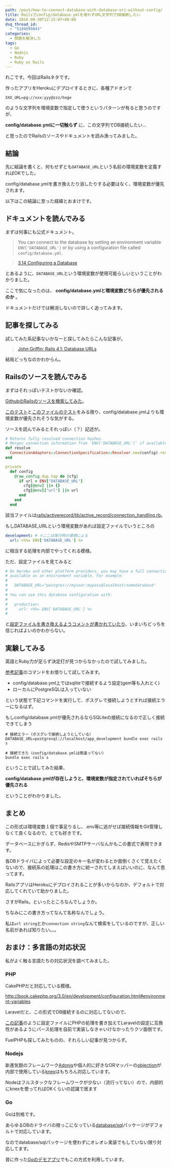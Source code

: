 ```yaml
---
path: /post/how-to-connect-database-with-database-uri-without-config/
title: Railsでconfig/database.ymlを使わずURL文字列でDB接続したい
date: 2016-09-30T12:15:07+00:00
dsq_thread_id:
  - "5184699843"
categories:
  - 問題を解決した
tags:
  - Go
  - Nodejs
  - Ruby
  - Ruby on Rails
---
```

れこです。今回はRailsネタです。
  
作ったアプリをHerokuにデプロイするときに、各種アドオンで

```
XXX_URL=pg://xxx:yyy@zzz/hoge
```

のような文字列を環境変数で指定して使うというパターンが有ると思うのですが、
  
**config/database.ymlに一切触らず** に、この文字列でDB接続したい&#8230;

と思ったのでRailsのソースやドキュメントを読み漁ってみました。

<!--more-->

結論
----------------------------------------

先に結論を書くと、何もせずとも`DATABASE_URL`という名前の環境変数を定義すればOKでした。
  
config/database.ymlを書き換えたり消したりする必要はなく、環境変数が優先されます。

以下はこの結論に至った経緯とおまけです。

ドキュメントを読んでみる
----------------------------------------

まずは何事にも公式ドキュメント。

> You can connect to the database by setting an environment variable `ENV['DATABASE_URL']` or by using a configuration file called `config/database.yml`.
    
> [3.14 Configuring a Database](http://edgeguides.rubyonrails.org/configuring.html#configuring-a-database)

とあるように、`DATABASE_URL`という環境変数が使用可能らしいということがわかりました。
  
ここで気になったのは、 **config/database.ymlと環境変数どちらが優先されるのか** 。
  
ドキュメントだけでは解消しないので詳しく追ってみます。

記事を探してみる
----------------------------------------

試してみた系記事ないかなーと探してみたらこんな記事が。

> [John Griffin: Rails 4.1: Database URLs](http://www.johng.co.uk/2014/04/29/rails-41-database-urls/)

結局どっちなのかわからん。

Railsのソースを読んでみる
----------------------------------------

まずはそれっぽいテストがないか確認。
  
[GithubのRailsのソースを検索してみた](https://github.com/rails/rails/search?utf8=%E2%9C%93&q=DATABASE_URL)。

[このテスト](https://github.com/rails/rails/blob/b326e82dc012d81e9698cb1f402502af1788c1e9/railties/test/application/initializers/frameworks_test.rb#L251)と[このファイルのテスト](https://github.com/rails/rails/blob/3fc0bbf008f0e935ab56559f119c9ea8250bfddd/activerecord/test/cases/connection_adapters/merge_and_resolve_default_url_config_test.rb)をみる限り、config/database.ymlよりも環境変数が優先されそうな気がする。

ソースを読んでみるとそれっぽい（？）記述が。

```ruby
# Returns fully resolved connection hashes.
# Merges connection information from `ENV['DATABASE_URL']` if available.
def resolve
  ConnectionAdapters::ConnectionSpecification::Resolver.new(config).resolve_all
end

private
  def config
    @raw_config.dup.tap do |cfg|
      if url = ENV["DATABASE_URL"]
        cfg[@env] ||= {}
        cfg[@env]["url"] ||= url
      end
    end
  end
```

該当ファイルは[rails/activerecord/lib/active\_record/connection\_handling.rb](https://github.com/rails/rails/blob/bb1ecdcc677bf6e68e0252505509c089619b5b90/activerecord/lib/active_record/connection_handling.rb#L76)。
  
もしDATABASE_URLという環境変数があれば設定ファイルでいうところの

```yaml
development: # ※ここは実行時の環境による
  url: <%%= ENV['DATABASE_URL'] %>
```

に相当する処理を内部でやってくれる模様。
  
ただ、設定ファイルを見てみると

```yaml
# On Heroku and other platform providers, you may have a full connection URL
# available as an environment variable. For example:
#
#   DATABASE_URL="postgres://myuser:mypass@localhost/somedatabase"
#
# You can use this database configuration with:
#
#   production:
#     url: <%%= ENV['DATABASE_URL'] %>
#
```

と[設定ファイルを書き換えるようコメントが書かれていたり](https://github.com/rails/rails/blob/3df3d80ade705dd096ec481845ff0fc2d70427b0/railties/lib/rails/generators/rails/app/templates/config/databases/postgresql.yml)、いまいちどっちを信じればよいのかわからない。

実験してみる
----------------------------------------

英語とRuby力が足らず決定打が見つからなかったので試してみました。
  
[参考記事](http://www.johng.co.uk/2014/04/29/rails-41-database-urls/)のコマンドをお借りして試してみます。

  * config/database.yml上ではsqliteで接続するよう設定(gem等も入れとく)
  * ローカルにPostgreSQLは入っていない

という状態で下記コマンドを実行して、ポスグレで接続しようとすれば接続エラーになるはず。
  
もしconfig/database.ymlが優先されるならSQLiteの接続になるので正しく接続できてしまう

```
# 接続エラー（ポスグレで接続しようとしている）
DATABASE_URL=postgresql://localhost/app_development bundle exec rails s

# 接続できた（config/database.ymlは間違ってない）
bundle exec rails s
```

ということで試してみた結果、
  
**config/database.ymlが存在しようと、環境変数が指定されていればそちらが優先される**
  
ということがわかりました。

まとめ
----------------------------------------

この形式は環境変数１個で事足りるし、.env等に逃がせば接続情報をGit管理しなくて良くなるので、とても好きです。
  
データベースにかぎらず、RedisやSMTPサーバなんかもこの書式で表現できます。
  
各DBドライバによって必要な設定のキー名が変わるとか面倒くさくて覚えたくないので、接続系の処理はこの書き方に統一されてしまえばいいのに、なんて思ってます。

RailsアプリはHerokuにデプロイされることが多いからなのか、デフォルトで対応してくれていて助かりました。
  
さすがRails。といったところなんでしょうか。

ちなみにこの書き方ってなんて名称なんでしょう。
  
私は`url string`とか`connection string`なんて検索をしているのですが、正しい名前があれば知りたい。。。

おまけ：多言語の対応状況
----------------------------------------

私がよく触る言語たちの対応状況を調べてみました。

### PHP

CakePHPだと対応している模様。
  
http://book.cakephp.org/3.0/en/development/configuration.html#environment-variables

Laravelだと、この形式でDB接続するのに対応してないので、
  
[この記事](http://www.easylaravelbook.com/blog/2015/01/31/deploying-a-laravel-application-to-heroku/)のように設定ファイルにPHPの処理を書き加えてLaravelの設定に互換性があるようにパース処理を自前で実装しなきゃいけなかったりクソ面倒です。

FuelPHPも探してみたものの、それらしい記事が見つからず。

### Nodejs

新進気鋭のフレームワーク[Adonis](http://www.adonisjs.com/)や個人的に好きなORマッパーの[objection](https://github.com/Vincit/objection.js)が内部で使用している[knex](http://knexjs.org/)はもちろん対応しています。

Nodeはフルスタックなフレームワークが少ない（流行ってない）ので、内部的にknexを使ってればOKくらいの認識で居ます

### Go

Goは別格です。
  
あらゆるDBのドライバの根っこになっている[database/sql](https://golang.org/pkg/database/sql/#Open)パッケージがデフォルトで対応しています。
  
なのでdatabase/sqlパッケージを使わずにオレオレ実装でもしていない限り対応してます。

昔に作った[Goのデモアプリ](https://github.com/Leko/godemo/blob/master/database/postgres.go#L40)でもこの方式を利用しています。

<div style="font-size:0px;height:0px;line-height:0px;margin:0;padding:0;clear:both">
</div>